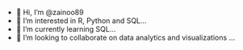 - 👋 Hi, I’m @zainoo89
- 👀 I’m interested in R, Python and SQL...
- 🌱 I’m currently learning SQL...
- 💞️ I’m looking to collaborate on data analytics and visualizations ...
